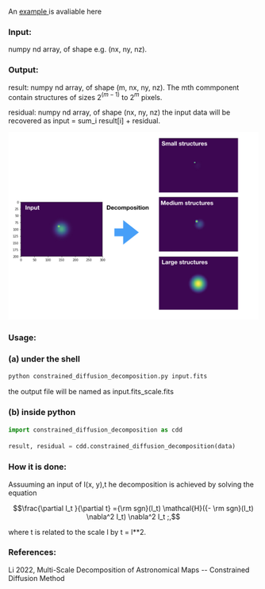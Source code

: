 <script type="text/javascript" src="http://cdn.mathjax.org/mathjax/latest/MathJax.js?config=default"></script>

An <a href="https://github.com/gxli/Constrained-Diffusion-Decomposition/blob/main/example.ipynb"> example </a> is avaliable here

### Input:

numpy nd array, of shape e.g. (nx, ny, nz).

### Output:

result: numpy nd array, of shape (m, nx, ny, nz). The mth commponent contain structures of sizes 2$^(m-1)$ to 2$^m$ pixels. 

residual: numpy nd array, of shape (nx, ny, nz) the input data will be recovered as input = sum_i result[i] + residual.

![For example](edit.jpeg.001.jpeg)

### Usage:

### (a) under the shell
```sh
python constrained_diffusion_decomposition.py input.fits
```

the output file will be named as input.fits_scale.fits

### (b) inside python
```python
import constrained_diffusion_decomposition as cdd

result, residual = cdd.constrained_diffusion_decomposition(data)
```

### How it is done:

Assuuming an input of I(x, y),t he decomposition is achieved by solving the equation

```math
\frac{\partial I_t }{\partial t} ={\rm sgn}(I_t) \mathcal{H}({- \rm sgn}(I_t) \nabla^2 I_t) \nabla^2 I_t ;,
```
where t is related to the scale l by t = l**2.

### References:

Li 2022, Multi-Scale Decomposition of Astronomical Maps -- Constrained Diffusion Method

